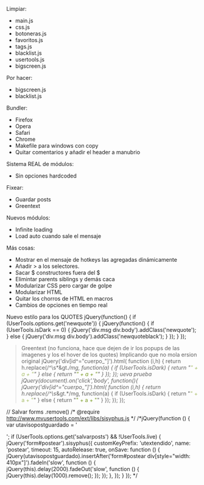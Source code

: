 Limpiar:
- main.js
- css.js
- botoneras.js
- favoritos.js
- tags.js
- blacklist.js
- usertools.js
- bigscreen.js

Por hacer:
- bigscreen.js
- blacklist.js

Bundler:
- Firefox
- Opera
- Safari
- Chrome
- Makefile para windows con copy
- Quitar comentarios y añadir el header a manubrio

Sistema REAL de módulos:
- Sin opciones hardcoded

Fixear:
- Guardar posts
- Greentext

Nuevos módulos:
- Infinite loading
- Load auto cuando sale el mensaje

Más cosas:
- Mostrar en el mensaje de hotkeys las agregadas dinámicamente
- Añadir > a los selectores.
- Sacar $ constructores fuera del $
- Elimintar parents siblings y demás caca
- Modularizar CSS pero cargar de golpe
- Modularizar HTML
- Quitar los chorros de HTML en macros
- Cambios de opciones en tiempo real


Nuevo estilo para los QUOTES
jQuery(function() {
if (UserTools.options.get('newquote')) {
jQuery(function() {
if (UserTools.isDark == 0) {
jQuery('div.msg div.body').addClass('newquote');
}
else {
jQuery('div.msg div.body').addClass('newquoteblack');
}
});
}
});

> Greentext (no funciona, hace que dejen de ir los popups de las imagenes y los el hover de los quotes)
> Implicando que no mola
ersion original
jQuery('div[id^="cuerpo_"]').html(
function (i,h) {
return h.replace(/^\s*&gt.*/mg, function(a) {
if (UserTools.isDark) {
return "<span style='color: #A7BD68;'>" + a + "</span>"
} else {
return "<span style='color: #789922;'>" + a + "</span>"
}
});
});
ueva prueba
jQuery(document).on('click','body', function(){
jQuery('div[id^="cuerpo_"]').html(
function (i,h) {
return h.replace(/^\s*&gt.*/mg, function(a) {
if (UserTools.isDark) {
return "<span style='color: #A7BD68;'>" + a + "</span>"
} else {
return "<span style='color: #789922;'>" + a + "</span>"
}
});
});
});

// Salvar forms .remove()
/* @require        http://www.mvusertools.com/ext/libs/sisyphus.js */
/*jQuery(function () {
    var utavisopostguardado = '<div style="display: none;float: left; margin-top: 28px; opacity: 0.3;">Texto guardado...</div>';
    if (UserTools.options.get('salvarposts') && !UserTools.live) {
        jQuery('form#postear').sisyphus({
            customKeyPrefix: 'utextendido',
            name: 'postear',
            timeout: 15,
            autoRelease: true,
            onSave: function () {
                jQuery(utavisopostguardado).insertAfter('form#postear div[style="width: 410px"]').fadeIn('slow', function () {
                    jQuery(this).delay(2000).fadeOut('slow', function () {
                        jQuery(this).delay(1000).remove();
                    });
                });
            },
        });
    }
});
*/
